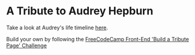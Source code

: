 A Tribute to Audrey Hepburn
===================================
Take a look at Audrey's life timeline [here](http://sunsplat.github.io/fcc_tribute/index.html).  
  
Build your own by following the [FreeCodeCamp Front-End 'Build a Tribute Page' Challenge](https://www.freecodecamp.com/challenges/build-a-tribute-page)